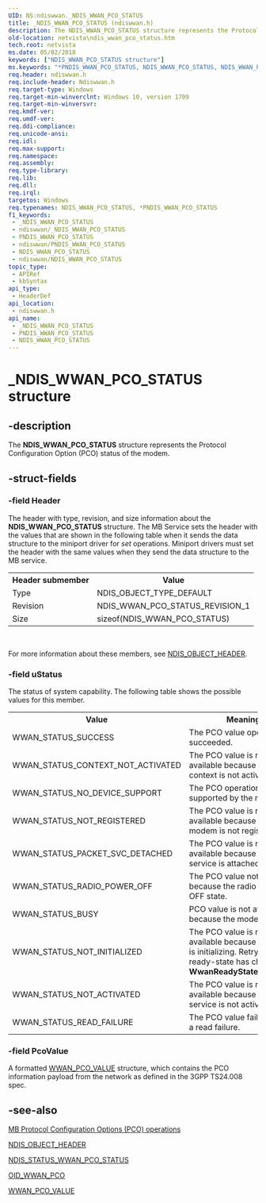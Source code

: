 ```yaml
---
UID: NS:ndiswwan._NDIS_WWAN_PCO_STATUS
title: _NDIS_WWAN_PCO_STATUS (ndiswwan.h)
description: The NDIS_WWAN_PCO_STATUS structure represents the Protocol Configuration Option (PCO) status of the modem.
old-location: netvista\ndis_wwan_pco_status.htm
tech.root: netvista
ms.date: 05/02/2018
keywords: ["NDIS_WWAN_PCO_STATUS structure"]
ms.keywords: "*PNDIS_WWAN_PCO_STATUS, NDIS_WWAN_PCO_STATUS, NDIS_WWAN_PCO_STATUS structure [Network Drivers Starting with Windows Vista], PNDIS_WWAN_PCO_STATUS, PNDIS_WWAN_PCO_STATUS structure pointer [Network Drivers Starting with Windows Vista], _NDIS_WWAN_PCO_STATUS, ndiswwan/NDIS_WWAN_PCO_STATUS, ndiswwan/PNDIS_WWAN_PCO_STATUS, netvista.ndis_wwan_pco_status"
req.header: ndiswwan.h
req.include-header: Ndiswwan.h
req.target-type: Windows
req.target-min-winverclnt: Windows 10, version 1709
req.target-min-winversvr: 
req.kmdf-ver: 
req.umdf-ver: 
req.ddi-compliance: 
req.unicode-ansi: 
req.idl: 
req.max-support: 
req.namespace: 
req.assembly: 
req.type-library: 
req.lib: 
req.dll: 
req.irql: 
targetos: Windows
req.typenames: NDIS_WWAN_PCO_STATUS, *PNDIS_WWAN_PCO_STATUS
f1_keywords:
 - _NDIS_WWAN_PCO_STATUS
 - ndiswwan/_NDIS_WWAN_PCO_STATUS
 - PNDIS_WWAN_PCO_STATUS
 - ndiswwan/PNDIS_WWAN_PCO_STATUS
 - NDIS_WWAN_PCO_STATUS
 - ndiswwan/NDIS_WWAN_PCO_STATUS
topic_type:
 - APIRef
 - kbSyntax
api_type:
 - HeaderDef
api_location:
 - ndiswwan.h
api_name:
 - _NDIS_WWAN_PCO_STATUS
 - PNDIS_WWAN_PCO_STATUS
 - NDIS_WWAN_PCO_STATUS
---
```


# _NDIS_WWAN_PCO_STATUS structure


## -description

The <b>NDIS_WWAN_PCO_STATUS</b> structure represents the Protocol Configuration Option (PCO) status of the modem.

## -struct-fields

### -field Header

The header with type, revision, and size information about the <b>NDIS_WWAN_PCO_STATUS</b> structure.
     The MB Service sets the header with the values that are shown in the following table when it sends the
     data structure to the miniport driver for 
     <i>set</i> operations. Miniport drivers must set the header with the same values when they send the data
     structure to the MB service.
     

<table>
<tr>
<th>Header submember</th>
<th>Value</th>
</tr>
<tr>
<td>
Type

</td>
<td>
NDIS_OBJECT_TYPE_DEFAULT

</td>
</tr>
<tr>
<td>
Revision

</td>
<td>
NDIS_WWAN_PCO_STATUS_REVISION_1

</td>
</tr>
<tr>
<td>
Size

</td>
<td>
sizeof(NDIS_WWAN_PCO_STATUS)

</td>
</tr>
</table>
 

For more information about these members, see 
     <a href="/windows-hardware/drivers/ddi/objectheader/ns-objectheader-ndis_object_header">NDIS_OBJECT_HEADER</a>.

### -field uStatus

The status of system capability. The following table shows the possible values for
     this member.
     

<table>
<tr>
<th>Value</th>
<th>Meaning</th>
</tr>
<tr>
<td>
WWAN_STATUS_SUCCESS

</td>
<td>
The PCO value operation succeeded.

</td>
</tr>
<tr>
<td>
WWAN_STATUS_CONTEXT_NOT_ACTIVATED

</td>
<td>
The PCO value is not available because the PDP context is not activated.

</td>
</tr>
<tr>
<td>
WWAN_STATUS_NO_DEVICE_SUPPORT

</td>
<td>
The PCO operation is not supported by the modem.

</td>
</tr>
<tr>
<td>
WWAN_STATUS_NOT_REGISTERED

</td>
<td>
The PCO value is not available because the modem is not registered.

</td>
</tr>
<tr>
<td>
WWAN_STATUS_PACKET_SVC_DETACHED

</td>
<td>
The PCO value is not available because no packet service is attached.

</td>
</tr>
<tr>
<td>
WWAN_STATUS_RADIO_POWER_OFF

</td>
<td>
The PCO value not available because the radio is in the OFF state.

</td>
</tr>
<tr>
<td>
WWAN_STATUS_BUSY

</td>
<td>
PCO value is not available because the modem is busy.

</td>
</tr>
<tr>
<td>
WWAN_STATUS_NOT_INITIALIZED

</td>
<td>
The PCO value is not available because the device is initializing. Retry after the ready-state has changed to <b>WwanReadyStateInitialized.</b>

</td>
</tr>
<tr>
<td>
WWAN_STATUS_NOT_ACTIVATED

</td>
<td>
The PCO value is not available because the service is not activated.

</td>
</tr>
<tr>
<td>
WWAN_STATUS_READ_FAILURE

</td>
<td>
The PCO value failed due to a read failure.

</td>
</tr>
</table>

### -field PcoValue

A formatted <a href="/windows-hardware/drivers/ddi/wwan/ns-wwan-_wwan_pco_value">WWAN_PCO_VALUE</a> structure, which contains the PCO information payload from the network as defined in the 3GPP TS24.008 spec.

## -see-also

<a href="/windows-hardware/drivers/network/mb-protocol-configuration-options-pco-operations">MB Protocol Configuration Options (PCO) operations</a>

<a href="/windows-hardware/drivers/ddi/objectheader/ns-objectheader-ndis_object_header">NDIS_OBJECT_HEADER</a>



<a href="/windows-hardware/drivers/network/ndis-status-wwan-pco-status">NDIS_STATUS_WWAN_PCO_STATUS</a>



<a href="/windows-hardware/drivers/network/oid-wwan-pco">OID_WWAN_PCO</a>



<a href="/windows-hardware/drivers/ddi/wwan/ns-wwan-_wwan_pco_value">WWAN_PCO_VALUE</a>

